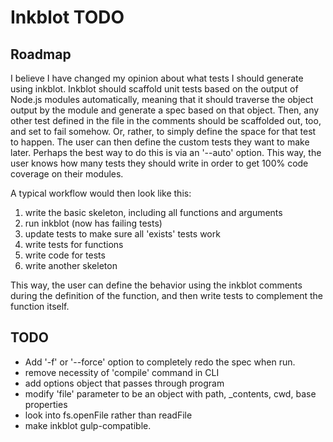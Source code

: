 # Inkblot TODO

## Roadmap

I believe I have changed my opinion about what tests I should generate using inkblot. Inkblot should scaffold unit tests based on the output of Node.js modules automatically, meaning that it should traverse the object output by the module and generate a spec based on that object. Then, any other test defined in the file in the comments should be scaffolded out, too, and set to fail somehow. Or, rather, to simply define the space for that test to happen. The user can then define the custom tests they want to make later. Perhaps the best way to do this is via an '--auto' option. This way, the user knows how many tests they should write in order to get 100% code coverage on their modules.

A typical workflow would then look like this: 
1. write the basic skeleton, including all functions and arguments
2. run inkblot (now has failing tests)
3. update tests to make sure all 'exists' tests work
4. write tests for functions
5. write code for tests
6. write another skeleton

This way, the user can define the behavior using the inkblot comments during the definition of the function, and then write tests to complement the function itself.

## TODO

- Add '-f' or '--force' option to completely redo the spec when run.
- remove necessity of 'compile' command in CLI
- add options object that passes through program
- modify 'file' parameter to be an object with path, _contents, cwd, base properties
- look into fs.openFile rather than readFile
- make inkblot gulp-compatible.